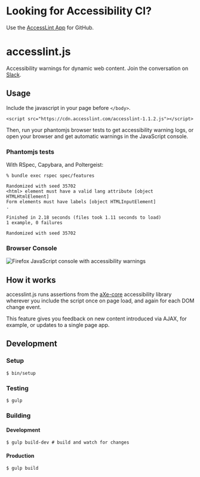 # Looking for Accessibility CI?

Use the [AccessLint App](https://app.accesslint.com) for GitHub.

# accesslint.js

Accessibility warnings for dynamic web content. Join the conversation on [Slack](http://slack.accesslint.com).

## Usage

Include the javascript in your page before `</body>`.

```
<script src="https://cdn.accesslint.com/accesslint-1.1.2.js"></script>
```

Then, run your phantomjs browser tests to get accessibility warning logs,
or open your browser and get automatic warnings in the JavaScript console.

### Phantomjs tests

With RSpec, Capybara, and Poltergeist:

```
% bundle exec rspec spec/features

Randomized with seed 35702
<html> element must have a valid lang attribute [object HTMLHtmlElement]
Form elements must have labels [object HTMLInputElement]
.

Finished in 2.18 seconds (files took 1.11 seconds to load)
1 example, 0 failures

Randomized with seed 35702
```

### Browser Console

![Firefox JavaScript console with accessibility warnings](https://cloud.githubusercontent.com/assets/108163/15451467/c36dd858-1f91-11e6-9c5f-7a945c7b38f7.png)

## How it works

accesslint.js runs assertions from the
[aXe-core](https://github.com/dequelabs/axe-core) accessibility library wherever
you include the script once on page load, and again for each DOM change event.

This feature gives you feedback on new content introduced via AJAX, for example,
or updates to a single page app.

## Development

### Setup

    $ bin/setup

### Testing

    $ gulp

### Building

#### Development

    $ gulp build-dev # build and watch for changes

#### Production

    $ gulp build

